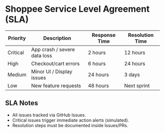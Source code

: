 # Shoppee Service Level Agreement (SLA)

| Priority  | Description                    | Response Time | Resolution Time |
|-----------|---------------------------------|---------------|-----------------|
| Critical  | App crash / severe data loss    | 2 hours       | 12 hours        |
| High      | Checkout/cart errors            | 6 hours       | 24 hours        |
| Medium    | Minor UI / Display issues       | 24 hours      | 3 days          |
| Low       | New feature requests            | 48 hours      | Next sprint     |

## SLA Notes
- All issues tracked via GitHub Issues.
- Critical issues trigger immediate action alerts (simulated).
- Resolution steps must be documented inside Issues/PRs.
